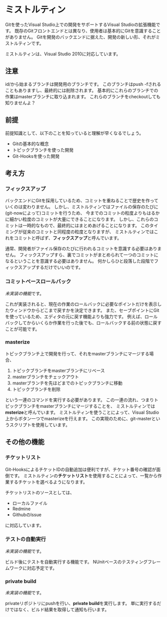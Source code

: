 ミストルティン
==============

Gitを使ったVisual Studio上での開発をサポートするVisual Studioの拡張機能です。
既存のGitフロントエンドとは異なり、使用者は基本的にGitを意識することがありません。
Gitを開発のバックエンドに据えた、開発の新しい形、それがミストルティンです。

ミストルティンは、Visual Studio 2010に対応しています。

注意
----

id/から始まるブランチは開発用のブランチです。
このブランチはpush -fされることもありますし、最終的には削除されます。
基本的にこれらのブランチでの作業はmasterブランチに取り込まれます。
これらのブランチをcheckoutしても知りませんよ？

前提
----

前提知識として、以下のことを知っていると理解が早くなるでしょう。

* Gitの基本的な概念
* トピックブランチを使った開発
* Git-Hooksを使った開発

考え方
------

### フィックスアップ

バックエンドにGitを採用しているため、コミットを重ねることで歴史を作っていくのは変わりません。
しかし、ミストルティンではファイルの保存のたびに(git-nowによって)コミットを行うため、
今までのコミットの粒度よりもはるかに細かい粒度のコミットが大量にできることになります。
しかし、これらのコミットは一時的なもので、最終的にはまとめあげることになります。
このタイミングが従来のコミットと同程度の粒度となりますが、
ミストルティンではこれをコミットと呼ばず、**フィックスアップ**と呼んでいます。

通常、開発者がファイル保存のたびに行われるコミットを意識する必要はありません。
フィックスアップすら、裏でコミットがまとめられて一つのコミットになるということを意識する必要はありません。
何かしらひと段落した段階でフィックスアップするだけでいいのです。

### コミットベースロールバック

*未実装の機能*です。

これが実装されると、現在の作業のロールバックに必要なポイントだけを表示したウィンドウからどこまで戻すかを決定できます。
また、セーブポイントにGitを使っているため、エディタの元に戻す機能よりも強力です。
例えば、ロールバックしてからいくらか作業を行った後でも、ロールバックする前の状態に戻すことが可能です。

### masterize

トピックブランチ上で開発を行って、それをmasterブランチにマージする場合、

1. トピックブランチをmasterブランチにリベース
1. masterブランチをチェックアウト
1. masterブランチを先ほどまでのトピックブランチに移動
1. トピックブランチを削除

という一連のコマンドを実行する必要があります。
この一連の流れ、つまりトピックブランチをmasterブランチにマージすることを、
ミストルティンでは**msterize**と呼んでいます。
ミストルティンを使うことによって、Visual Studio上からボタン一つでmasterizeを行えます。
この実現のために、git-masterというスクリプトを使用しています。

その他の機能
------------

### チケットリスト

Git-HooksによるチケットIDの自動追加は便利ですが、チケット番号の確認が面倒です。
ミストルティンの**チケットリスト**を使用することによって、一覧から作業するチケットを選べるようになります。

チケットリストのソースとしては、

* ローカルファイル
* Redmine
* GithubのIssue

に対応しています。

### テストの自動実行

*未実装の機能*です。

ビルド後にテストを自動実行する機能です。
NUnitベースのテスティングフレームワークに対応予定です。

### private build

*未実装の機能*です。

privateリポジトリにpushを行い、**private build**を実行します。
単に実行するだけではなく、ビルド結果を取得して通知も行います。
